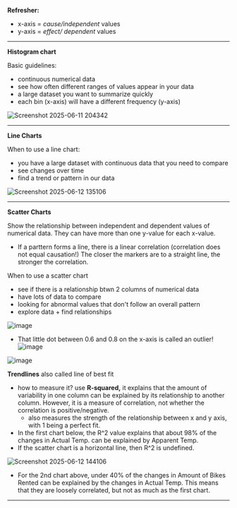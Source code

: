**Refresher:**
* x-axis = *cause/independent* values
* y-axis = *effect/ dependent* values

---

**Histogram chart**

Basic guidelines:

* continuous numerical data
* see how often different ranges of values appear in your data
* a large dataset you want to summarize quickly
* each bin (x-axis) will have a different frequency (y-axis)
  
![Screenshot 2025-06-11 204342](https://github.com/user-attachments/assets/f8804035-1169-4d39-87c1-a12379746738)

---

**Line Charts**

When to use a line chart:
* you have a large dataset with continuous data that you need to compare
* see changes over time
* find a trend or pattern in our data

 ![Screenshot 2025-06-12 135106](https://github.com/user-attachments/assets/40ff8e20-25c7-46fb-8bce-1b46db243db4)

---

**Scatter Charts**

Show the relationship between independent and dependent values of numerical data. They can have more than one y-value for each x-value. 
* If a parttern forms a line, there is a linear correlation (correlation does not equal causation!) The closer the markers are to a straight line, the stronger the correlation.

When to use a scatter chart
* see if there is a relationship btwn 2 columns of numerical data
* have lots of data to compare
* looking for abnormal values that don't follow an overall pattern
* explore data + find relationships

![image](https://github.com/user-attachments/assets/1408bb16-8421-4131-84bb-c40e5d40d24c)
* That little dot between 0.6 and 0.8 on the x-axis is called an outlier! 
![image](https://github.com/user-attachments/assets/e0beb286-c87a-4021-9264-c3cb0c35d736)

![image](https://github.com/user-attachments/assets/20acf326-0ea4-4dbb-b4d3-6916feeed4e3)

**Trendlines**
also called line of best fit
* how to measure it? use **R-squared,** it explains that the amount of variability in one column can be explained by its relationship to another column. However, it is a measure of correlation, not whether the correlation is positive/negative.
    * also measures the strength of the relationship between x and y axis, with 1 being a perfect fit.
* In the first chart below, the R^2 value explains that about 98% of the changes in Actual Temp. can be explained by Apparent Temp.
* If the scatter chart is a horizontal line, then R^2 is undefined. 
  
![Screenshot 2025-06-12 144106](https://github.com/user-attachments/assets/124def4e-9c6c-4151-b68a-fed98a44489a)

* For the 2nd chart above, under 40% of the changes in Amount of Bikes Rented can be explained by the changes in Actual Temp. This means that they are loosely correlated, but not as much as the first chart.
  
---




